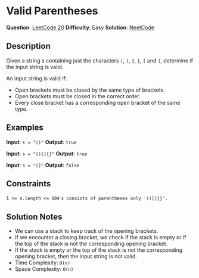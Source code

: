 # Valid Parentheses

__Question__: [LeetCode 20](https://leetcode.com/problems/valid-parentheses/)
__Difficulty__: Easy
__Solution__: [NeetCode](https://youtu.be/WTzjTskDFMg)

## Description

Given a string s containing just the characters `(`, `)`, `{`, `}`, `[` and `]`, determine if the input string is valid.

An input string is valid if:

- Open brackets must be closed by the same type of brackets.
- Open brackets must be closed in the correct order.
- Every close bracket has a corresponding open bracket of the same type.

## Examples

__Input__: `s = "()"`
__Output__: `true`

__Input__: `s = "()[]{}"`
__Output__: `true`

__Input__: `s = "(]"`
__Output__: `false`

## Constraints

`1 <= s.length <= 104`
`s consists of parentheses only '()[]{}'.`

## Solution Notes

- We can use a stack to keep track of the opening brackets.
- If we encounter a closing bracket, we check if the stack is empty or if the top of the stack is not the corresponding opening bracket.
- If the stack is empty or the top of the stack is not the corresponding opening bracket, then the input string is not valid.
- Time Complexity: `O(n)`
- Space Complexity: `O(n)`
